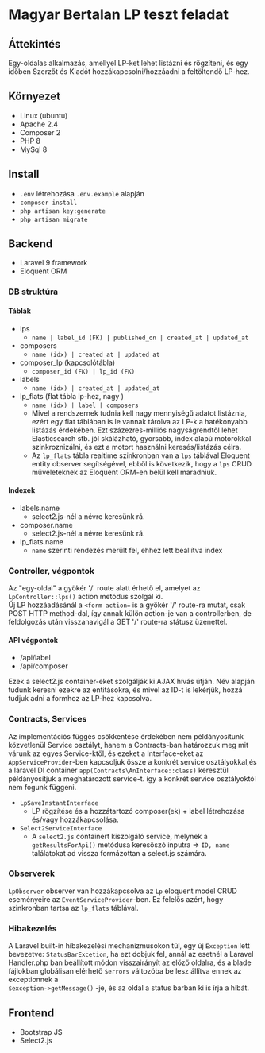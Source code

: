 # Magyar Bertalan LP teszt feladat

## Áttekintés

Egy-oldalas alkalmazás, amellyel LP-ket lehet listázni és rögzíteni,
és egy időben Szerzőt és Kiadót hozzákapcsolni/hozzáadni a feltöltendő LP-hez.

## Környezet

- Linux (ubuntu)
- Apache 2.4
- Composer 2
- PHP 8
- MySql 8

## Install

- `.env` létrehozása `.env.example` alapján
- `composer install`
- `php artisan key:generate`
- `php artisan migrate`

## Backend

- Laravel 9 framework
- Eloquent ORM

### DB struktúra

#### Táblák

- lps
    - `name | label_id (FK) | published_on | created_at | updated_at`
- composers
    - `name (idx) | created_at | updated_at`
- composer_lp (kapcsolótábla)
    - `composer_id (FK) | lp_id (FK)`
- labels
    - `name (idx) | created_at | updated_at`
- lp_flats (flat tábla lp-hez, nagy )
    - `name (idx) | label | composers `
    - Mivel a rendszernek tudnia kell nagy mennyiségű adatot listáznia, ezért egy flat táblában is le vannak tárolva az
      LP-k
      a hatékonyabb listázás érdekében. Ezt százezres-milliós nagyságrendtől
      lehet Elasticsearch stb. jól skálázható, gyorsabb, index alapú motorokkal szinkroznizálni, és ezt a motort
      használni keresés/listázás célra.
    - Az `lp_flats` tábla realtime szinkronban van a `lps` táblával Eloquent entity observer segítségével,
      ebből is következik, hogy a `lps` CRUD műveleteknek az Eloquent ORM-en belül kell maradniuk.

#### Indexek

- labels.name
    - select2.js-nél a névre keresünk rá.
- composer.name
    - select2.js-nél a névre keresünk rá.
- lp_flats.name
    - `name` szerinti rendezés merült fel, ehhez lett beállítva index

### Controller, végpontok

Az "egy-oldal" a gyökér '/' route alatt érhető el, amelyet az `LpController::lps()` action metódus szolgál ki.  
Új LP hozzáadásánál a `<form action=` is a gyökér '/' route-ra mutat, csak POST HTTP method-dal,
így annak külön action-je van a controllerben, de feldolgozás után visszanavigál a GET '/' route-ra státusz üzenettel.

#### API végpontok

- /api/label
- /api/composer

Ezek a select2.js container-eket szolgálják ki AJAX hívás útján.
Név alapján tudunk keresni ezekre az entitásokra, és mivel az ID-t is lekérjük, hozzá tudjuk adni a formhoz az LP-hez
kapcsolva.

### Contracts, Services

Az implementációs függés csökkentése érdekében nem példányosítunk közvetlenül Service osztályt, hanem a Contracts-ban
határozzuk meg
mit várunk az egyes Service-ktől, és ezeket a Interface-eket az `AppServiceProvider`-ben kapcsoljuk össze a konkrét
service osztályokkal,és a laravel DI container `app(Contracts\AnInterface::class)` keresztül példányosítjuk a
meghatározott
service-t. így a konkrét service osztályoktól nem fogunk függeni.

- `LpSaveInstantInterface`
    - LP rögzítése és a hozzátartozó composer(ek) + label létrehozása és/vagy hozzákapcsolása.
- `Select2ServiceInterface`
    - A `select2.js` containert kiszolgáló service, melynek a `getResultsForApi()` metódusa keresőszó inputra
      => `ID, name` találatokat ad vissza formázottan a select.js számára.

### Observerek

`LpObserver` observer van hozzákapcsolva az `Lp` eloquent model CRUD eseményeire az `EventServiceProvider`-ben.
Ez felelős azért, hogy szinkronban tartsa az `lp_flats` táblával.

### Hibakezelés

A Laravel built-in hibakezelési mechanizmusokon túl, egy új `Exception` lett bevezetve: `StatusBarExcetion`, ha ezt
dobjuk fel, annál az esetnél a Laravel Handler.php ban beállított
módon visszairányít az előző oldalra, és a blade fájlokban globálisan elérhető `$errors` változóba be lesz állítva ennek
az exceptionnek a  
`$exception->getMessage()` -je, és az oldal a status barban ki is írja a hibát.

## Frontend

- Bootstrap JS
- Select2.js
